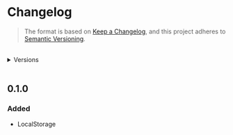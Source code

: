 # Changelog

> The format is based on [Keep a Changelog](https://keepachangelog.com/en/1.0.0/), and this project adheres to [Semantic Versioning](https://semver.org/spec/v2.0.0.html).

<br>

<details>
   <summary>Versions</summary>

-  [0.1.0](#010)
   </details>

<br>

## 0.1.0

### Added

-  LocalStorage
